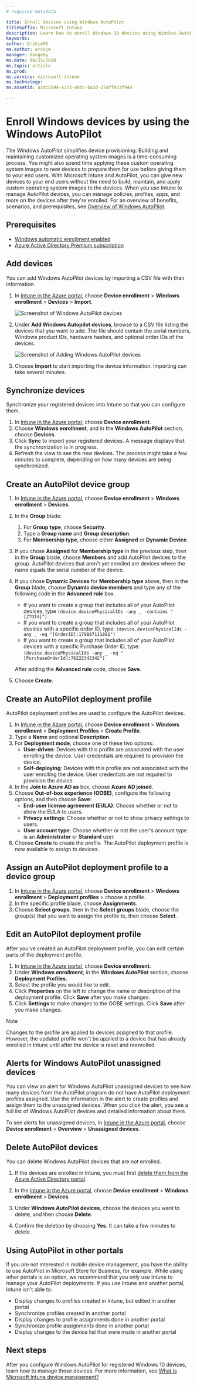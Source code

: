 ```yaml
---
# required metadata

title: Enroll devices using Windows AutoPilot
titleSuffix: Microsoft Intune
description: Learn how to enroll Windows 10 devices using Windows AutoPilot.
keywords:
author: ErikjeMS
ms.author: erikje
manager: dougeby
ms.date: 04/25/2018
ms.topic: article
ms.prod:
ms.service: microsoft-intune
ms.technology:
ms.assetid: a2dc5594-a373-48dc-ba3d-27aff0c3f944

---
```


# Enroll Windows devices by using the Windows AutoPilot
The Windows AutoPilot simplifies device provisioning. Building and maintaining customized operating system images is a time-consuming process. You might also spend time applying these custom operating system images to new devices to prepare them for use before giving them to your end users. With Microsoft Intune and AutoPilot, you can give new devices to your end users without the need to build, maintain, and apply custom operating system images to the devices. When you use Intune to manage AutoPilot devices, you can manage policies, profiles, apps, and more on the devices after they're enrolled. For an overview of benefits, scenarios, and prerequisites, see [Overview of Windows AutoPilot](https://docs.microsoft.com/windows/deployment/windows-autopilot/windows-10-autopilot).

## Prerequisites
- [Windows automatic enrollment enabled](https://docs.microsoft.com/intune-classic/deploy-use/set-up-windows-device-management-with-microsoft-intune#enable-windows-10-automatic-enrollment)
- [Azure Active Directory Premium subscription](https://docs.microsoft.com/azure/active-directory/active-directory-get-started-premium) <!--&#40;[trial subscription](http://go.microsoft.com/fwlink/?LinkID=816845)&#41;-->

## Add devices

You can add Windows AutoPilot devices by importing a CSV file with their information.

1. In [Intune in the Azure portal](https://aka.ms/intuneportal), choose **Device enrollment** > **Windows enrollment** > **Devices** > **Import**.

    ![Screenshot of Windows AutoPilot devices](media/enrollment-autopilot/autopilot-import-device.png)

2. Under **Add Windows Autopilot devices**, browse to a CSV file listing the devices that you want to add. The file should contain the serial numbers, Windows product IDs, hardware hashes, and optional order IDs of the devices.

    ![Screenshot of Adding Windows AutoPilot devices](media/enrollment-autopilot/autopilot-import-device2.png)

3. Choose **Import** to start importing the device information. Importing can take several minutes.

## Synchronize devices
Synchronize your registered devices into Intune so that you can configure them.

1. In [Intune in the Azure portal](https://aka.ms/intuneportal), choose **Device enrollment**.
2. Choose **Windows enrollment**, and in the **Windows AutoPilot** section, choose **Devices**.
3. Click **Sync** to import your registered devices. A message displays that the synchronization is in progress.
4. Refresh the view to see the new devices. The process might take a few minutes to complete, depending on how many devices are being synchronized.

## Create an AutoPilot device group

1. In [Intune in the Azure portal](https://aka.ms/intuneportal), choose **Device enrollment** > **Windows enrollment** > **Devices**.
2. In the **Group** blade:
    1. For **Group type**, choose **Security**.
    2. Type a **Group name** and **Group description**.
    3. For **Membership type**, choose either **Assigned** or **Dynamic Device**.
3. If you chose **Assigned** for **Membership type** in the previous step, then in the **Group** blade, choose **Members** and add AutoPilot devices to the group.
    AutoPilot devices that aren't yet enrolled are devices where the name equals the serial number of the device.
4. If you chose **Dynamic Devices** for **Membership type** above, then in the **Group** blade, choose **Dynamic device members** and type any of the following code in the **Advanced rule** box.
    - If you want to create a group that includes all of your AutoPilot devices, type `(device.devicePhysicalIDs -any _ -contains "[ZTDId]")`
    - If you want to create a group that includes all of your AutoPilot devices with a specific order ID, type: `(device.devicePhysicalIds -any _ -eq "[OrderID]:179887111881") `
    - If you want to create a group that includes all of your AutoPilot devices with a specific Purchase Order ID, type: `(device.devicePhysicalIds -any _ -eq "[PurchaseOrderId]:76222342342")`
    
    After adding the **Advanced rule** code, choose **Save**.
5. Choose **Create**.



## Create an AutoPilot deployment profile
AutoPilot deployment profiles are used to configure the AutoPilot devices.
1. In [Intune in the Azure portal](https://aka.ms/intuneportal), choose **Device enrollment** > **Windows enrollment** > **Deployment Profiles** > **Create Profile**.
2. Type a **Name** and optional **Description**.
3. For **Deployment mode**, choose one of these two options:
    - **User-driven**: Devices with this profile are associated with the user enrolling the device. User credentials are required to provision the device.
    - **Self-deploying**: Devices with this profile are not associated with the user enrolling the device. User credentials are not required to provision the device.
4. In the **Join to Azure AD as** box, choose **Azure AD joined**.
5. Choose **Out-of-box experience (OOBE)**, configure the following options, and then choose **Save**:
    - **End-user license agreement (EULA)**: Choose whether or not to show the EULA to users.
    - **Privacy settings**: Choose whether or not to show privacy settings to users.
    - **User account type**: Choose whether or not the user's account type is an **Administrator** or **Standard** user. 
6. Choose **Create** to create the profile. The AutoPilot deployment profile is now available to assign to devices.


## Assign an AutoPilot deployment profile to a device group

1. In [Intune in the Azure portal](https://aka.ms/intuneportal), choose **Device enrollment** > **Windows enrollment** > **Deployment profiles** > choose a profile.
2. In the specific profile blade, choose **Assignments**. 
3. Choose **Select groups**, then in the **Select groups** blade, choose the group(s) that you want to assign the profile to, then choose **Select**.

## Edit an AutoPilot deployment profile
After you've created an AutoPilot deployment profile, you can edit certain parts of the deployment profile.   

1. In [Intune in the Azure portal](https://aka.ms/intuneportal), choose **Device enrollment**.
2. Under **Windows enrollment**, in the **Windows AutoPilot** section, choose **Deployment Profiles**.
3. Select the profile you would like to edit.
4. Click **Properties** on the left to change the name or description of the deployment profile. Click **Save** after you make changes.
5. Click **Settings** to make changes to the OOBE settings. Click **Save** after you make changes.

> [!NOTE]
> Changes to the profile are applied to devices assigned to that profile. However, the updated profile won't be applied to a device that has already enrolled in Intune until after the device is reset and reenrolled.

## Alerts for Windows AutoPilot unassigned devices  <!-- 163236 -->
You can view an alert for Windows AutoPilot unassigned devices to see how many devices from the AutoPilot program do not have AutoPilot deployment profiles assigned. Use the information in the alert to create profiles and assign them to the unassigned devices. When you click the alert, you see a full list of Windows AutoPilot devices and detailed information about them.

To see alerts for unassigned devices, in [Intune in the Azure portal](https://aka.ms/intuneportal), choose **Device enrollment** > **Overview** > **Unassigned devices**.  

## Delete AutoPilot devices

You can delete Windows AutoPilot devices that are not enrolled.

1. If the devices are enrolled in Intune, you must first [delete them from the Azure Active Directory portal](devices-wipe.md#delete-devices-from-the-azure-active-directory-portal).

2. In the [Intune in the Azure portal](https://aka.ms/intuneportal), choose **Device enrollment** > **Windows enrollment** > **Devices**.

3. Under **Windows AutoPilot devices**, choose the devices you want to delete, and then choose **Delete**.

4. Confirm the deletion by choosing **Yes**. It can take a few minutes to delete.

## Using AutoPilot in other portals
If you are not interested in mobile device management, you have the ability to use AutoPilot in Microsoft Store for Business, for example. While using other portals is an option, we recommend that you only use Intune to manage your AutoPilot deployments. If you use Intune and another portal, Intune isn't able to:
- Display changes to profiles created in Intune, but edited in another portal
- Synchronize profiles created in another portal
- Display changes to profile assignments done in another portal
- Synchronize profile assignments done in another portal
- Display changes to the device list that were made in another portal

## Next steps
After you configure Windows AutoPilot for registered Windows 10 devices, learn how to manage those devices. For more information, see [What is Microsoft Intune device management?](https://docs.microsoft.com/intune/device-management)
